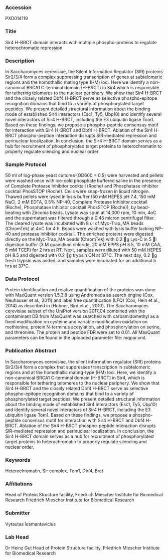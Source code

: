 ### Accession
PXD014119

### Title
Sir4 H-BRCT domain interacts with multiple phospho-proteins to regulate heterochromatic repression

### Description
In Saccharomyces cerevisiae, the Silent Information Regulator (SIR) proteins Sir2/3/4 form a complex suppressing transcription of genes at subtelomeric regions and the homothallic mating type (HM) loci. Here we identify a non-canonical BRCA1 C-terminal domain (H-BRCT) in Sir4 which is responsible for tethering telomeres to the nuclear periphery. We show that Sir4 H-BRCT and the closely related Dbf4 H-BRCT serve as selective phospho-epitope recognition domains that bind to a variety of phosphorylated target peptides. We present detailed structural information about the binding mode of established Sir4 interactors (Esc1, Ty5, Ubp10) and identify several novel interactors of Sir4 H-BRCT, including the E3 ubiquitin ligase Tom1. Based on these findings, we propose a phospho-peptide consensus motif for interaction with Sir4 H-BRCT and Dbf4 H-BRCT. Ablation of the Sir4 H-BRCT phospho-peptide interaction disrupts SIR-mediated repression and perinuclear localization. In conclusion, the Sir4 H-BRCT domain serves as a hub for recruitment of phosphorylated target proteins to heterochromatin to properly regulate silencing and nuclear order.

### Sample Protocol
50 ml of log-phase yeast cultures (OD600 = 0.5) were harvested and pellets were washed once with ice-cold phosphate buffered saline in the presence of Complete Protease Inhibitor cocktail (Roche) and Phosphatase inhibitor cocktail PhosSTOP (Roche). Cells were snap-frozen in liquid nitrogen. Thawed pellets were lysed in lysis buffer (50 mM HEPES pH 7.4, 150 mM NaCl, 2 mM EDTA, 0.5% NP-40, Complete Protease Inhibitor cocktail (Roche), Phosphatase inhibitor cocktail PhosSTOP (Roche)), by bead-beating with Zirconia beads. Lysate was spun at 14,000 rpm, 10 min, 4oC and the supernatant was filtered through a 0.45 micron centrifugal filter. The cleared lysate was incubated with 8 ul of Myc-Trap_MA beads (ChromTek) at 4oC for 4 h. Beads were washed with lysis buffer lacking NP-40 and protease inhibitor cocktail. The enriched proteins were digested directly on the Myc-Trap_MA beads (ChromTek) with 0.2 g Lys-C in 5 l digestion buffer (3 M guanidium chloride, 20 mM EPPS pH 8.5, 10 mM CAA, 5 mM TCEP) for 2 hrs at RT. Next, samples were diluted with 50 mM HEPES pH 8.5 and digested with 0.2 g trypsin ON at 37°C. The next day, 0.2 g fresh trypsin was added, and samples were incubated for an additional 5 hrs at 37°C.

### Data Protocol
Protein identification and relative quantification of the proteins was done with MaxQuant version 1.5.3.8 using Andromeda as search engine (Cox, Neuhauser et al., 2011) and label free quantification (LFQ) (Cox, Hein et al., 2014) as described in (Hubner, Bird et al., 2010). The Saccharomyces cerevisiae subset of the UniProt version 2017_04 combined with the contaminant DB from MaxQuant was searched with carbamidomethyl as a fixed modification on cysteine and variable modification oxidation on methionine, protein N-terminus acetylation, and phosphorylation on serine, and threonine. The protein and peptide FDR were set to 0.01. All MaxQuant parameters can be found in the uploaded parameter file: mqpar.xml.

### Publication Abstract
In Saccharomyces cerevisiae, the silent information regulator (SIR) proteins Sir2/3/4 form a complex that suppresses transcription in subtelomeric regions and at the homothallic mating-type (HM) loci. Here, we identify a non-canonical BRCA1 C-terminal domain (H-BRCT) in Sir4, which is responsible for tethering telomeres to the nuclear periphery. We show that Sir4 H-BRCT and the closely related Dbf4 H-BRCT serve as selective phospho-epitope recognition domains that bind to a variety of phosphorylated target peptides. We present detailed structural information about the binding mode of established Sir4 interactors (Esc1, Ty5, Ubp10) and identify several novel interactors of Sir4 H-BRCT, including the E3 ubiquitin ligase Tom1. Based on these findings, we propose a phospho-peptide consensus motif for interaction with Sir4 H-BRCT and Dbf4 H-BRCT. Ablation of the Sir4 H-BRCT phospho-peptide interaction disrupts SIR-mediated repression and perinuclear localization. In conclusion, the Sir4 H-BRCT domain serves as a hub for recruitment of phosphorylated target proteins to heterochromatin to properly regulate silencing and nuclear order.

### Keywords
Heterochromatin, Sir complex, Tom1, Dbf4, Brct

### Affiliations
Head of Protein Structure facility, Friedrich Miescher Institute for Biomedical Research
Friedrich Miescher Institute for Biomedical Research

### Submitter
Vytautas Iesmantavicius

### Lab Head
Dr Heinz Gut
Head of Protein Structure facility, Friedrich Miescher Institute for Biomedical Research


